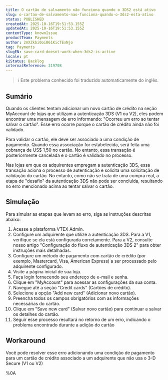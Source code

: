 ```yaml
---
title: O cartão de salvamento não funciona quando o 3DS2 está ativo
slug: o-cartao-de-salvamento-nao-funciona-quando-o-3ds2-esta-ativo
status: PUBLISHED
createdAt: 2025-10-16T19:51:53.155Z
updatedAt: 2025-10-16T19:51:53.155Z
contentType: knownIssue
productTeam: Payments
author: 2mXZkbi0oi061KicTExNjo
tag: Payments
slugEN: save-card-doesnt-work-when-3ds2-is-active
locale: pt
kiStatus: Backlog
internalReference: 319708
---
```


>ℹ️ Este problema conhecido foi traduzido automaticamente do inglês.

## Sumário


Quando os clientes tentam adicionar um novo cartão de crédito na seção MyAccount de lojas que utilizam a autenticação 3DS (V1 ou V2), eles podem encontrar uma mensagem de erro informando: "Ocorreu um erro ao tentar salvar o cartão". Esse erro ocorre porque o cartão de crédito ainda não foi validado.

Para validar o cartão, ele deve ser associado a uma condição de pagamento. Quando essa associação for estabelecida, será feita uma cobrança de US$ 1,50 no cartão. No entanto, essa transação é posteriormente cancelada e o cartão é validado no processo.

Nas lojas em que os adquirentes empregam a autenticação 3DS, essa transação aciona o processo de autenticação e solicita uma solicitação de validação do cartão. No entanto, como não se trata de uma compra real, a etapa de "desafio" da autenticação 3DS não pode ser concluída, resultando no erro mencionado acima ao tentar salvar o cartão.
## Simulação


Para simular as etapas que levam ao erro, siga as instruções descritas abaixo:


1. Acesse a plataforma VTEX Admin.
2. Configure um adquirente que utilize a autenticação 3DS. Para a V1, verifique se ela está configurada corretamente. Para a V2, consulte nosso artigo "Configuração do fluxo de autenticação 3DS 2" para obter instruções mais detalhadas.
3. Configure um método de pagamento com cartão de crédito (por exemplo, Mastercard, Visa, American Express) a ser processado pelo adquirente configurado.
4. Visite a página inicial de sua loja.
5. Faça login fornecendo seu endereço de e-mail e senha.
6. Clique em "MyAccount" para acessar as configurações da sua conta.
7. Navegue até a seção "Credit cards" (Cartões de crédito).
8. Selecione a opção "Add new card" (Adicionar novo cartão).
9. Preencha todos os campos obrigatórios com as informações necessárias do cartão.
10. Clique em "Save new card" (Salvar novo cartão) para continuar a salvar os detalhes do cartão.
11. Seguir esse processo resultará no retorno de um erro, indicando o problema encontrado durante a adição do cartão
## Workaround


Você pode resolver esse erro adicionando uma condição de pagamento para um cartão de crédito associado a um adquirente que não usa o 3-D Secure (V1 ou V2)



%0A